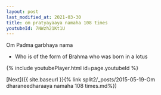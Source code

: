 ```yaml
---
layout: post
last_modified_at: 2021-03-30
title: om pratyayaaya namaha 108 times
youtubeId: 7NWzh21Kt1U
---
```

 
 
Om Padma garbhaya nama 
 
 -  Who is of the form of Brahma who was born in a lotus 
 
  
 
  
 
 
 
 
 
 


{% include youtubePlayer.html id=page.youtubeId %}
 
[Next]({{ site.baseurl }}{% link  split2/_posts/2015-05-19-Om dharaneedharaaya namaha 108 times.md%})
 
